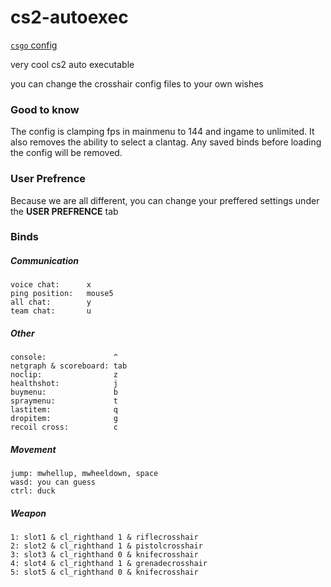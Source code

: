 # cs2-autoexec

[`csgo` config](https://github.com/UnlegitSenpaii/csgo-autoexec/tree/csgo)

very cool cs2 auto executable

you can change the crosshair config files to your own wishes

### Good to know
The config is clamping fps in mainmenu to 144 and ingame to unlimited.
It also removes the ability to select a clantag.
Any saved binds before loading the config will be removed.

### User Prefrence
Because we are all different, you can change your preffered settings under the **USER PREFRENCE** tab

### Binds
##### Communication
    voice chat:      x
    ping position:   mouse5
    all chat:        y
    team chat:       u
    
##### Other
    console:               ^
    netgraph & scoreboard: tab
    noclip:                z
    healthshot:            j
    buymenu:               b
    spraymenu:             t
    lastitem:              q
    dropitem:              g
    recoil cross:          c
    
##### Movement
    jump: mwhellup, mwheeldown, space
    wasd: you can guess
    ctrl: duck
    
##### Weapon
    1: slot1 & cl_righthand 1 & riflecrosshair
    2: slot2 & cl_righthand 1 & pistolcrosshair
    3: slot3 & cl_righthand 0 & knifecrosshair
    4: slot4 & cl_righthand 1 & grenadecrosshair
    5: slot5 & cl_righthand 0 & knifecrosshair
